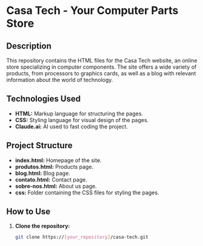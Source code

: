 # Casa Tech - Your Computer Parts Store

## Description
This repository contains the HTML files for the Casa Tech website, an online store specializing in computer components. The site offers a wide variety of products, from processors to graphics cards, as well as a blog with relevant information about the world of technology.

## Technologies Used
* **HTML:** Markup language for structuring the pages.
* **CSS:** Styling language for visual design of the pages.
* **Claude.ai:** AI used to fast coding the project.

## Project Structure
* **index.html:** Homepage of the site.
* **produtos.html:** Products page.
* **blog.html:** Blog page.
* **contato.html:** Contact page.
* **sobre-nos.html:** About us page.
* **css:** Folder containing the CSS files for styling the pages.

## How to Use
1. **Clone the repository:**
   ```bash
   git clone https://[your_repository]/casa-tech.git